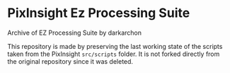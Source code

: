 # PixInsight Ez Processing Suite

Archive of EZ Processing Suite by darkarchon

This repository is made by preserving the last working state of the scripts taken from the PixInsight `src/scripts` folder. It is not forked directly from the original repository since it was deleted.
